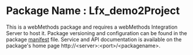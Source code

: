 # Package Name : Lfx_demo2Project
This is a webMethods package and requires a webMethods Integration Server to host it. Package versioning and configuration can be found in the package [manifest](./Lfx_demo2Project/manifest.v3) file. Service and API documentation is available on the package's home page http://&lt;server&gt;:&lt;port&gt;/&lt;packagename>.